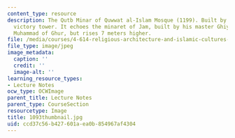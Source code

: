 ```yaml
---
content_type: resource
description: The Qutb Minar of Quwwat al-Islam Mosque (1199). Built by Aybak as a
  victory tower. It echoes the minaret of Jam, built by his master Ghiyath al-Din
  Muhammad of Ghur, but rises 7 meters higher.
file: /media/courses/4-614-religious-architecture-and-islamic-cultures-fall-2002/ccd37c56b427601aea0b854967af4304_1093thumbnail.jpg
file_type: image/jpeg
image_metadata:
  caption: ''
  credit: ''
  image-alt: ''
learning_resource_types:
- Lecture Notes
ocw_type: OCWImage
parent_title: Lecture Notes
parent_type: CourseSection
resourcetype: Image
title: 1093thumbnail.jpg
uid: ccd37c56-b427-601a-ea0b-854967af4304
---
```

